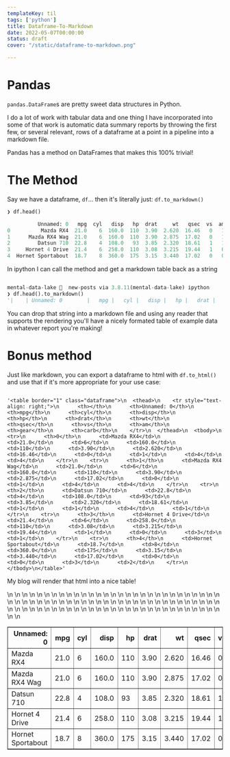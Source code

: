 ```yaml
---
templateKey: til
tags: ['python']
title: Dataframe-To-Markdown
date: 2022-05-07T00:00:00
status: draft
cover: "/static/dataframe-to-markdown.png"

---
```


# Pandas

`pandas.DataFrame`s are pretty sweet data structures in Python.

I do a lot of work with tabular data and one thing I have incorporated into some of that work is automatic data summary reports by throwing the first few, or several relevant, rows of a dataframe at a point in a pipeline into a markdown file.

Pandas has a method on DataFrames that makes this 100% trivial!

# The Method

Say we have a dataframe, `df`... then it's literally just: `df.to_markdown()`

```python
❯ df.head()

          Unnamed: 0   mpg  cyl   disp   hp  drat     wt   qsec  vs  am  gear  carb
0          Mazda RX4  21.0    6  160.0  110  3.90  2.620  16.46   0   1     4     4
1      Mazda RX4 Wag  21.0    6  160.0  110  3.90  2.875  17.02   0   1     4     4
2         Datsun 710  22.8    4  108.0   93  3.85  2.320  18.61   1   1     4     1
3     Hornet 4 Drive  21.4    6  258.0  110  3.08  3.215  19.44   1   0     3     1
4  Hornet Sportabout  18.7    8  360.0  175  3.15  3.440  17.02   0   0     3     2

```

In ipython I can call the method and get a markdown table back as a string

```python

mental-data-lake   new-posts via 3.8.11(mental-data-lake) ipython
❯ df.head().to_markdown()
'|    | Unnamed: 0        |   mpg |   cyl |   disp |   hp |   drat |    wt |   qsec |   vs |   am |   gear |   carb |\n|---:|:------------------|------:|------:|-------:|-----:|-------:|------:|-------:|-----:|-----:|-------:|-------:|\n|  0 | Mazda RX4         |  21   |     6 |    160 |  110 |   3.9  | 2.62  |  16.46 |    0 |    1 |      4 |      4 |\n|  1 | Mazda RX4 Wag     |  21   |     6 |    160 |  110 |   3.9  | 2.875 |  17.02 |    0 |    1 |      4 |      4 |\n|  2 | Datsun 710        |  22.8 |     4 |    108 |   93 |   3.85 | 2.32  |  18.61 |    1 |    1 |      4 |      1 |\n|  3 | Hornet 4 Drive    |  21.4 |     6 |    258 |  110 |   3.08 | 3.215 |  19.44 |    1 |    0 |      3 |      1 |\n|  4 | Hornet Sportabout |  18.7 |     8 |    360 |  175 |   3.15 | 3.44  |  17.02 |    0 |    0 |      3 |      2 |'

```

You can drop that string into a markdown file and using any reader that supports the rendering you'll have a nicely formated table of example data in whatever report you're making!

# Bonus method

Just like markdown, you can export a dataframe to html with `df.to_html()` and use that if it's more appropriate for your use case:

```text

'<table border="1" class="dataframe">\n  <thead>\n    <tr style="text-align: right;">\n      <th></th>\n      <th>Unnamed: 0</th>\n      <th>mpg</th>\n      <th>cyl</th>\n      <th>disp</th>\n      <th>hp</th>\n      <th>drat</th>\n      <th>wt</th>\n      <th>qsec</th>\n      <th>vs</th>\n      <th>am</th>\n      <th>gear</th>\n      <th>carb</th>\n    </tr>\n  </thead>\n  <tbody>\n    <tr>\n      <th>0</th>\n      <td>Mazda RX4</td>\n      <td>21.0</td>\n      <td>6</td>\n      <td>160.0</td>\n      <td>110</td>\n      <td>3.90</td>\n      <td>2.620</td>\n      <td>16.46</td>\n      <td>0</td>\n      <td>1</td>\n      <td>4</td>\n      <td>4</td>\n    </tr>\n    <tr>\n      <th>1</th>\n      <td>Mazda RX4 Wag</td>\n      <td>21.0</td>\n      <td>6</td>\n      <td>160.0</td>\n      <td>110</td>\n      <td>3.90</td>\n      <td>2.875</td>\n      <td>17.02</td>\n      <td>0</td>\n      <td>1</td>\n      <td>4</td>\n      <td>4</td>\n    </tr>\n    <tr>\n      <th>2</th>\n      <td>Datsun 710</td>\n      <td>22.8</td>\n      <td>4</td>\n      <td>108.0</td>\n      <td>93</td>\n      <td>3.85</td>\n      <td>2.320</td>\n      <td>18.61</td>\n      <td>1</td>\n      <td>1</td>\n      <td>4</td>\n      <td>1</td>\n    </tr>\n    <tr>\n      <th>3</th>\n      <td>Hornet 4 Drive</td>\n      <td>21.4</td>\n      <td>6</td>\n      <td>258.0</td>\n      <td>110</td>\n      <td>3.08</td>\n      <td>3.215</td>\n      <td>19.44</td>\n      <td>1</td>\n      <td>0</td>\n      <td>3</td>\n      <td>1</td>\n    </tr>\n    <tr>\n      <th>4</th>\n      <td>Hornet Sportabout</td>\n      <td>18.7</td>\n      <td>8</td>\n      <td>360.0</td>\n      <td>175</td>\n      <td>3.15</td>\n      <td>3.440</td>\n      <td>17.02</td>\n      <td>0</td>\n      <td>0</td>\n      <td>3</td>\n      <td>2</td>\n    </tr>\n  </tbody>\n</table>'

```

My blog will render that html into a nice table!

<table border="1" class="dataframe">\n  <thead>\n    <tr style="text-align: right;">\n      <th>Unnamed: 0</th>\n      <th>mpg</th>\n      <th>cyl</th>\n      <th>disp</th>\n      <th>hp</th>\n      <th>drat</th>\n      <th>wt</th>\n      <th>qsec</th>\n      <th>vs</th>\n      <th>am</th>\n      <th>gear</th>\n      <th>carb</th>\n    </tr>\n  </thead>\n  <tbody>\n    <tr>\n      <td>Mazda RX4</td>\n      <td>21.0</td>\n      <td>6</td>\n      <td>160.0</td>\n      <td>110</td>\n      <td>3.90</td>\n      <td>2.620</td>\n      <td>16.46</td>\n      <td>0</td>\n      <td>1</td>\n      <td>4</td>\n      <td>4</td>\n    </tr>\n    <tr>\n      <td>Mazda RX4 Wag</td>\n      <td>21.0</td>\n      <td>6</td>\n      <td>160.0</td>\n      <td>110</td>\n      <td>3.90</td>\n      <td>2.875</td>\n      <td>17.02</td>\n      <td>0</td>\n      <td>1</td>\n      <td>4</td>\n      <td>4</td>\n    </tr>\n    <tr>\n      <td>Datsun 710</td>\n      <td>22.8</td>\n      <td>4</td>\n      <td>108.0</td>\n      <td>93</td>\n      <td>3.85</td>\n      <td>2.320</td>\n      <td>18.61</td>\n      <td>1</td>\n      <td>1</td>\n      <td>4</td>\n      <td>1</td>\n    </tr>\n    <tr>\n      <td>Hornet 4 Drive</td>\n      <td>21.4</td>\n      <td>6</td>\n      <td>258.0</td>\n      <td>110</td>\n      <td>3.08</td>\n      <td>3.215</td>\n      <td>19.44</td>\n      <td>1</td>\n      <td>0</td>\n      <td>3</td>\n      <td>1</td>\n    </tr>\n    <tr>\n      <td>Hornet Sportabout</td>\n      <td>18.7</td>\n      <td>8</td>\n      <td>360.0</td>\n      <td>175</td>\n      <td>3.15</td>\n      <td>3.440</td>\n      <td>17.02</td>\n      <td>0</td>\n      <td>0</td>\n      <td>3</td>\n      <td>2</td>\n    </tr>\n  </tbody>\n</table>


